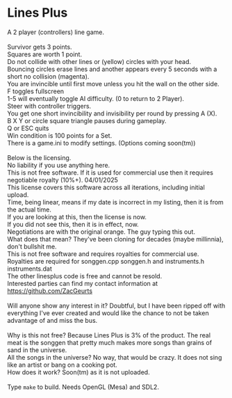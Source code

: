 # Lines Plus
A 2 player (controllers) line game.<BR />
<BR />
Survivor gets 3 points.<BR />
Squares are worth 1 point.<BR />
Do not collide with other lines or (yellow) circles with your head.<BR />
Bouncing circles erase lines and another appears every 5 seconds with a short no collision (magenta).<BR />
You are invincible until first move unless you hit the wall on the other side.<BR />
F toggles fullscreen<BR />
1-5 will eventually toggle AI difficulty. (0 to return to 2 Player).<BR />
Steer with controller triggers.<BR />
You get one short invincibility and invisibility per round by pressing A (X).<BR />
B X Y or circle square triangle pauses during gameplay.<BR />
Q or ESC quits<BR />
Win condition is 100 points for a Set.<BR />
There is a game.ini to modify settings. (Options coming soon(tm))<BR />
<BR />
Below is the licensing.<BR />
No liability if you use anything here. 
<BR />
This is not free software. If it is used for commercial use then it requires negotiable royalty (10%+). 04/01/2025<BR />
This license covers this software across all iterations, including initial upload.<BR />
Time, being linear, means if my date is incorrect in my listing, then it is from the actual time.<BR />
If you are looking at this, then the license is now.<BR />
If you did not see this, then it is in effect, now.<BR />
Negotiations are with the original orange. The guy typing this out.<BR />
What does that mean? They've been cloning for decades (maybe millinnia), don't bullshit me.<BR />
This is not free software and requires royalties for commercial use.<BR />
Royalties are required for songgen.cpp songgen.h and instruments.h instruments.dat<BR />
The other linesplus code is free and cannot be resold.<BR />
Interested parties can find my contact information at https://github.com/ZacGeurts<BR />
<BR />
Will anyone show any interest in it? Doubtful, but I have been ripped off with everything I've ever created and would like the chance to not be taken advantage of and miss the bus.<BR />
<BR />
Why is this not free? Because Lines Plus is 3% of the product. The real meat is the songgen that pretty much makes more songs than grains of sand in the universe.<BR />
All the songs in the universe? No way, that would be crazy. It does not sing like an artist or bang on a cooking pot.<BR />
How does it work? Soon(tm) as it is not uploaded.
<BR /><BR />
Type `make` to build. Needs OpenGL (Mesa) and SDL2.
